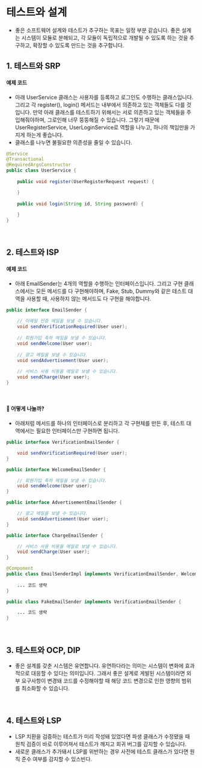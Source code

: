 # 테스트와 설계

- 좋은 소프트웨어 설계와 테스트가 추구하는 목표는 일정 부분 같습니다. 좋은 설계는 시스템이 모듈로 분해되고, 각 모듈이 독립적으로 개발될 수 있도록 하는 것을 추구하고, 확장할 수 있도록 만드는 것을 추구합니다.

## 1. 테스트와 SRP

#### 예제 코드

- 아래 UserService 클래스는 사용자를 등록하고 로그인도 수행하는 클래스입니다. 그리고 각 register(), login() 메서드는 내부에서 의존하고 있는 객체들도 다를 것입니다.
만약 아래 클래스를 테스트하기 위해서는 서로 의존하고 있는 객체들을 주입해줘야하며, 그로인해 너무 뚱뚱해질 수 있습니다. 그렇기 때문에 UserRegisterService, UserLoginService로 역할을 나누고, 하나의 책임만을 가지게 하는게 좋습니다.
- 클래스를 나누면 불필요한 의존성을 줄일 수 있습니다.

```java
@Service
@Transactional
@RequiredArgsConstructor
public class UserService {
    
    public void register(UserRegisterRequest request) {

    }
    
    public void login(String id, String password) {
        
    }
}
```

<br>

## 2. 테스트와 ISP

#### 예제 코드

- 아래 EmailSender는 4개의 역할을 수행하는 인터페이스입니다. 그리고 구현 클래스에서는 모든 메서드를 다 구현해야하며, Fake, Stub, Dummy와 같은 테스트 대역을 사용할 때, 사용하지 않는 메서드도 다 구현을 해야합니다.

```java
public interface EmailSender {
    
    // 이메일 인증 메일을 보낼 수 있습니다.
    void sendVerificationRequired(User user);
    
    // 회원가입 축하 메일을 보낼 수 있습니다.
    void sendWelcome(User user);
    
    // 광고 메일을 보낼 수 있습니다.
    void sendAdvertisement(User user);
    
    // 서비스 사용 비용을 메일로 보낼 수 있습니다.
    void sendCharge(User user);
}
```

<br>

#### 🧐 어떻게 나눌까?

- 아래처럼 메서드를 하나의 인터페이스로 분리하고 각 구현체를 만든 후, 테스트 대역에서는 필요한 인터페이스만 구현하면 됩니다.

```java
public interface VerificationEmailSender {

    void sendVerificationRequired(User user);
}

public interface WelcomeEmailSender {

    // 회원가입 축하 메일을 보낼 수 있습니다.
    void sendWelcome(User user);
}

public interface AdvertisementEmailSender {

    // 광고 메일을 보낼 수 있습니다.
    void sendAdvertisement(User user);
}

public interface ChargeEmailSender {

    // 서비스 사용 비용을 메일로 보낼 수 있습니다.
    void sendCharge(User user);
}

@Component
public class EmailSenderImpl implements VerificationEmailSender, WelcomeEmailSender, AdvertisementEmailSender, ChargeEmailSender{
    
    ... 코드 생략
}

public class FakeEmailSender implements VerificationEmailSender {

    ... 코드 생략
}
```

<br>

## 3. 테스트와 OCP, DIP

- 좋은 설계를 갖춘 시스템은 유연합니다. 유연하다라는 의미는 시스템이 변화에 효과적으로 대응할 수 있다는 의미입니다. 그래서 좋은 설계로 게발된 시스템이라면 외부 요구사항이 변경돼 코드를 수정해야할 때 해당 코드 변경으로 인한 영향의 범위를 최소화할 수 있습니다.

<br>

## 4. 테스트와 LSP

- LSP 치환을 검증하는 테스트가 미리 작성돼 있었다면 파생 클래스가 수정됐을 때 원칙 검증이 바로 이루어져서 테스트가 깨지고 회귀 버그를 감지할 수 있습니다.
- 새로운 클래스가 추가돼서 LSP를 위반하는 경우 사전에 테스트 클래스가 있다면 원칙 준수 여부를 감지할 수 있스빈다.


